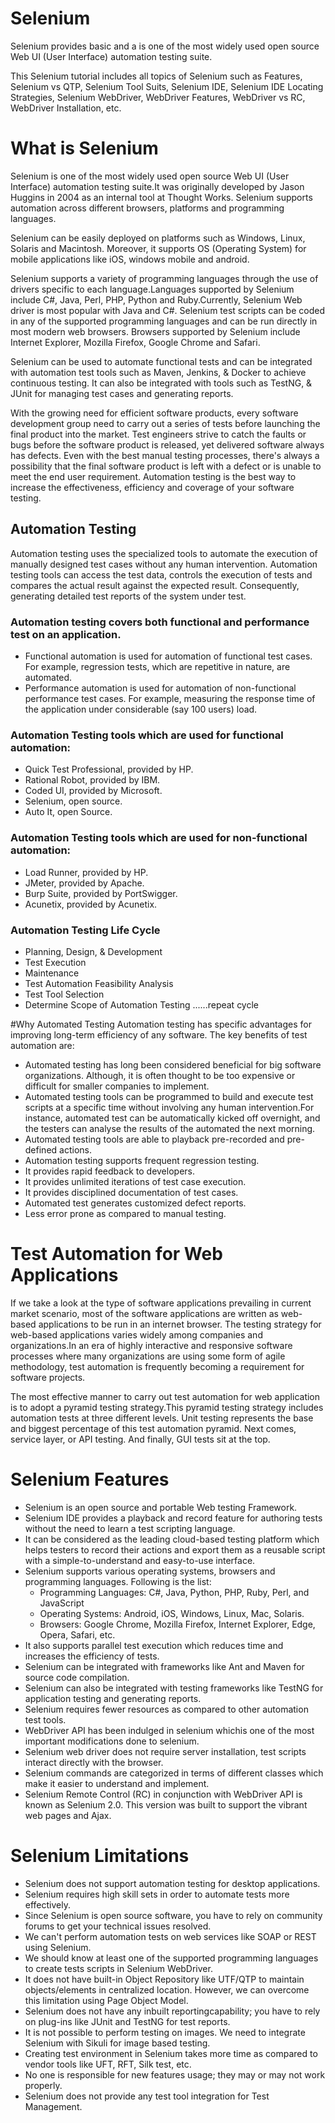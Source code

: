 # Selenium

Selenium provides basic and a is one of the most widely used open source Web UI (User Interface) automation testing suite.

This Selenium tutorial includes all topics of Selenium such as Features, Selenium vs QTP, Selenium Tool Suits, Selenium IDE, Selenium IDE Locating Strategies, Selenium WebDriver, WebDriver Features, WebDriver vs RC, WebDriver Installation, etc.

# What is Selenium
Selenium is one of the most widely used open source Web UI (User Interface) automation testing suite.It was originally developed by Jason Huggins in 2004 as an internal tool at Thought Works. Selenium supports automation across different browsers, platforms and programming languages.


Selenium can be easily deployed on platforms such as Windows, Linux, Solaris and Macintosh. Moreover, it supports OS (Operating System) for mobile applications like iOS, windows mobile and android.

Selenium supports a variety of programming languages through the use of drivers specific to each language.Languages supported by Selenium include C#, Java, Perl, PHP, Python and Ruby.Currently, Selenium Web driver is most popular with Java and C#. Selenium test scripts can be coded in any of the supported programming languages and can be run directly in most modern web browsers. Browsers supported by Selenium include Internet Explorer, Mozilla Firefox, Google Chrome and Safari.


Selenium can be used to automate functional tests and can be integrated with automation test tools such as Maven, Jenkins, & Docker to achieve continuous testing. It can also be integrated with tools such as TestNG, & JUnit for managing test cases and generating reports.

With the growing need for efficient software products, every software development group need to carry out a series of tests before launching the final product into the market. Test engineers strive to catch the faults or bugs before the software product is released, yet delivered software always has defects. Even with the best manual testing processes, there's always a possibility that the final software product is left with a defect or is unable to meet the end user requirement. Automation testing is the best way to increase the effectiveness, efficiency and coverage of your software testing.

## Automation Testing
Automation testing uses the specialized tools to automate the execution of manually designed test cases without any human intervention. Automation testing tools can access the test data, controls the execution of tests and compares the actual result against the expected result. Consequently, generating detailed test reports of the system under test.

### Automation testing covers both functional and performance test on an application.

- Functional automation is used for automation of functional test cases. For example, regression tests, which are repetitive in nature, are automated.
- Performance automation is used for automation of non-functional performance test cases. For example, measuring the response time of the application under considerable (say 100 users) load.
### Automation Testing tools which are used for functional automation:

- Quick Test Professional, provided by HP.
- Rational Robot, provided by IBM.
- Coded UI, provided by Microsoft.
- Selenium, open source.
- Auto It, open Source.

### Automation Testing tools which are used for non-functional automation:

- Load Runner, provided by HP.
- JMeter, provided by Apache.
- Burp Suite, provided by PortSwigger.
- Acunetix, provided by Acunetix.

### Automation Testing Life Cycle

- Planning, Design, & Development
- Test Execution
- Maintenance
- Test Automation Feasibility Analysis
- Test Tool Selection
- Determine Scope of Automation Testing
......repeat cycle

#Why Automated Testing
Automation testing has specific advantages for improving long-term efficiency of any software. The key benefits of test automation are:

- Automated testing has long been considered beneficial for big software organizations. Although, it is often thought to be too expensive or difficult for smaller companies to implement.
- Automated testing tools can be programmed to build and execute test scripts at a specific time without involving any human intervention.For instance, automated test can be automatically kicked off overnight, and the testers can analyse the results of the automated the next morning.
- Automated testing tools are able to playback pre-recorded and pre-defined actions.
- Automation testing supports frequent regression testing.
- It provides rapid feedback to developers.
- It provides unlimited iterations of test case execution.
- It provides disciplined documentation of test cases.
- Automated test generates customized defect reports.
- Less error prone as compared to manual testing.
# Test Automation for Web Applications
If we take a look at the type of software applications prevailing in current market scenario, most of the software applications are written as web-based applications to be run in an internet browser. The testing strategy for web-based applications varies widely among companies and organizations.In an era of highly interactive and responsive software processes where many organizations are using some form of agile methodology, test automation is frequently becoming a requirement for software projects.

The most effective manner to carry out test automation for web application is to adopt a pyramid testing strategy.This pyramid testing strategy includes automation tests at three different levels. Unit testing represents the base and biggest percentage of this test automation pyramid. Next comes, service layer, or API testing. And finally, GUI tests sit at the top.

# Selenium Features
- Selenium is an open source and portable Web testing Framework.
- Selenium IDE provides a playback and record feature for authoring tests without the need to learn a test scripting language.
- It can be considered as the leading cloud-based testing platform which helps testers to record their actions and export them as a reusable script with a simple-to-understand and easy-to-use interface.
- Selenium supports various operating systems, browsers and programming languages. Following is the list:
  - Programming Languages: C#, Java, Python, PHP, Ruby, Perl, and JavaScript
  - Operating Systems: Android, iOS, Windows, Linux, Mac, Solaris.
  - Browsers: Google Chrome, Mozilla Firefox, Internet Explorer, Edge, Opera, Safari, etc.
- It also supports parallel test execution which reduces time and increases the efficiency of tests.
- Selenium can be integrated with frameworks like Ant and Maven for source code compilation.
- Selenium can also be integrated with testing frameworks like TestNG for application testing and generating reports.
- Selenium requires fewer resources as compared to other automation test tools.
- WebDriver API has been indulged in selenium whichis one of the most important modifications done to selenium. 
- Selenium web driver does not require server installation, test scripts interact directly with the browser.
- Selenium commands are categorized in terms of different classes which make it easier to understand and implement.
- Selenium Remote Control (RC) in conjunction with WebDriver API is known as Selenium 2.0. This version was built to support the vibrant web pages and Ajax.


# Selenium Limitations
- Selenium does not support automation testing for desktop applications.
- Selenium requires high skill sets in order to automate tests more effectively.
- Since Selenium is open source software, you have to rely on community forums to get your technical issues resolved.
- We can't perform automation tests on web services like SOAP or REST using Selenium.
- We should know at least one of the supported programming languages to create tests scripts in Selenium WebDriver.
- It does not have built-in Object Repository like UTF/QTP to maintain objects/elements in centralized location. However, we can overcome this limitation using Page Object Model.
- Selenium does not have any inbuilt reportingcapability; you have to rely on plug-ins like JUnit and TestNG for test reports.
- It is not possible to perform testing on images. We need to integrate Selenium with Sikuli for image based testing.
- Creating test environment in Selenium takes more time as compared to vendor tools like UFT, RFT, Silk test, etc.
- No one is responsible for new features usage; they may or may not work properly.
- Selenium does not provide any test tool integration for Test Management.